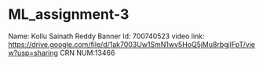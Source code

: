 # ML_assignment-3
 Name: Kollu Sainath Reddy
 Banner Id: 700740523
 video link: https://drive.google.com/file/d/1ak7003Uw1SmN1wv5HoQ5jMu8rbgjlFpT/view?usp=sharing
 CRN NUM:13466
